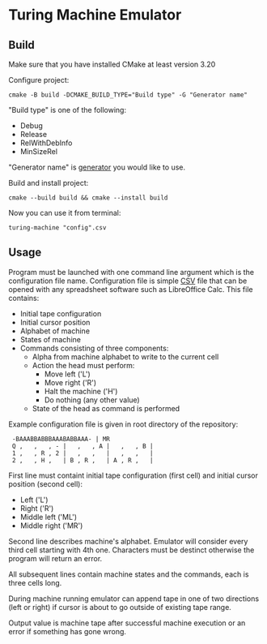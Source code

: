# Turing Machine Emulator
## Build
Make sure that you have installed CMake at least version 3.20

Configure project:
```shell
cmake -B build -DCMAKE_BUILD_TYPE="Build type" -G "Generator name"
```
"Build type" is one of the following:
- Debug
- Release
- RelWithDebInfo
- MinSizeRel

"Generator name" is [generator](https://cmake.org/cmake/help/latest/manual/cmake-generators.7.html) you would like to use.

Build and install project:
```shell  
cmake --build build && cmake --install build
```
Now you can use it from terminal:
```shell
turing-machine "config".csv
```
## Usage
Program must be launched with one command line argument which is the configuration file name. Configuration file is simple [CSV](https://wikipedia.org/wiki/Comma-separated_values) file that can be opened with any spreadsheet software such as LibreOffice Calc. This file contains:
- Initial tape configuration
- Initial cursor position
- Alphabet of machine
- States of machine
- Commands consisting of three components:
	+ Alpha from machine alphabet to write to the current cell
	+ Action the head must perform:
		* Move left ('L')
		* Move right ('R')
		* Halt the machine ('H')
		* Do nothing (any other value)
	+ State of the head as command is performed

Example configuration file is given in root directory of the repository:
```
 -BAAABBABBBAAABABBAAA- | MR 
 Q ,   ,   , - |   ,   , A |   ,   , B |
 1 ,   , R , 2 |   ,   ,   |   ,   ,   |
 2 ,   , H ,   | B , R ,   | A , R ,   |
```
First line must containt initial tape configuration (first cell) and initial cursor position (second cell):
- Left ('L')
- Right ('R')
- Middle left ('ML')
- Middle right ('MR')

Second line describes machine's alphabet. Emulator will consider every third cell starting with 4th one. Characters must be destinct otherwise the program will return an error.

All subsequent lines contain machine states and the commands, each is three cells long.

During machine running emulator can append tape in one of two directions (left or right) if cursor is about to go outside of existing tape range.

Output value is machine tape after successful machine execution or an error if something has gone wrong.

